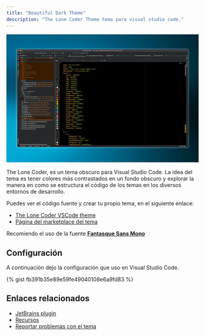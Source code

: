 ```yaml
---
title: "Beautiful Dark Theme"
description: "The Lone Coder Theme tema para visual studio code."
---
```


![The Lone Coder](https://github.com/lgzarturo/the-lone-coder/raw/master/docs/screenshot-theme.jpg "Tema para visual studio code")

The Lone Coder, es un tema obscuro para Visual Studio Code. La idea del tema es tener colores más contrastados en un fondo obscuro y explorar la manera en como se estructura el código de los temas en los diversos entornos de desarrollo.

Puedes ver el código fuente y crear tu propio tema, en el siguiente enlace:

- [The Lone Coder VSCode theme](https://github.com/lgzarturo/the-lone-coder-vscode)
- [Página del marketplace del tema](https://marketplace.visualstudio.com/items?itemName=lgzarturo.the-lone-coder-vscode&ssr=false)

Recomiendo el uso de la fuente [**Fantasque Sans Mono**](https://github.com/belluzj/fantasque-sans)

## Configuración

A continuación dejo la configuración que uso en Visual Studio Code.

{% gist fb391b35e89e59fe49040108e6a9fd83 %}

## Enlaces relacionados

- [JetBrains plugin](https://plugins.jetbrains.com/plugin/14906-the-lone-coder)
- [Recursos](https://github.com/lgzarturo/the-lone-coder/blob/master/docs/screenshots.md)
- [Reportar problemas con el tema](https://github.com/lgzarturo/the-lone-coder/issues)
